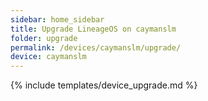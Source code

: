 ```yaml
---
sidebar: home_sidebar
title: Upgrade LineageOS on caymanslm
folder: upgrade
permalink: /devices/caymanslm/upgrade/
device: caymanslm
---
```

{% include templates/device_upgrade.md %}
